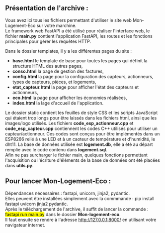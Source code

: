 <h2><b>Présentation de l'archive :</b></h2>

Vous avez ici tous les fichiers permettant d'utiliser le site web Mon-Logement-Eco sur votre marchine.<br>
Le framework web FastAPI a été utilisé pour réaliser l'interface web, le fichier <b>main.py</b> contient l'application FastAPI, les routes et les fonctions principales pour gérer les requêtes HTTP.

<p>Dans le dossier templates, il y a les différentes pages du site :</p>
<ul>
	<li><b>base.html</b> le template de base pour toutes les pages qui définit la structure HTML des autres pages,</li>
	<li><b>conso.html</b> la page de gestion des factures,</li>
	<li><b>config.html</b> la page pour la configuration des capteurs, actionneurs, types de capteurs, pièces, et logements,</li>
	<li><b>etat_capteur.html</b> la page pour afficher l'état des capteurs et actionneurs,</li>
	<li><b>eco.html</b> la page pour afficher les économies réalisées,</li>
	<li><b>index.html</b> la lage d'accueil de l'application.</li>
</ul>
Le dossier static contient les feuilles de style CSS et les scripts JavaScript qui étaient trop longs pour être laissés dans les fichiers html, ainsi que les images/logo utilisés.
Les fichiers <b>code_esp_actionneur.cpp</b> et <b>code_esp_capteur.cpp</b> contiennent les codes C++ utilisés pour utiliser un capteur/actionneur. 
Ces codes sont conçus pour être implémentés dans un ESP8266 relié à une LED et à un caoteur de température et d'humidité, le dht11.
La base de données utilisée est <b>logement.db</b>, elle a été au départ remplie avec le code contenu dans <b>logement.sql</b>.<br>
Afin ne pas surcharger le fichier main, quelques fonctions permettant l'acquisition ou l'écriture d'éléments de la base de données ont été placées dans <b>utils.py</b>.

<h2><b>Pour lancer Mon-Logement-Eco :</b></h2>
Dépendances nécessaires : fastapi, unicorn, jinja2, pydantic.<br>
Elles peuvent être installées simplement avec la commmande : pip install fastapi uvicorn jinja2 pydantic.<br>
Après le téléchargement de l'archive, il suffit de lancer la commande : <mark>fastapi run main.py</mark> dans le dossier <b>Mon-logement-eco</b>.<br>
Il faut ensuite se rendre à l'adresse <a href=http://127.0.0.1:8000/>http://127.0.0.1:8000/</a> en utilisant votre navigateur internet.
